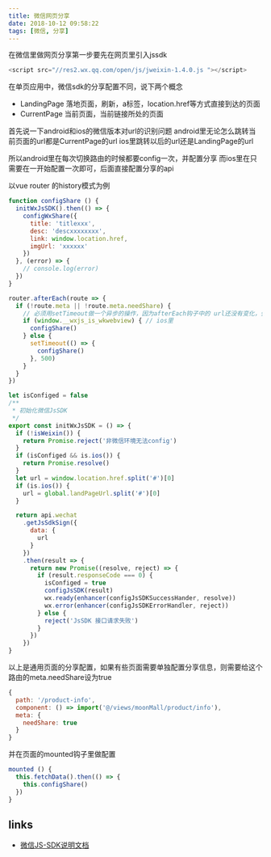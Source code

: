 ```yaml
---
title: 微信网页分享
date: 2018-10-12 09:58:22
tags: [微信, 分享]
---
```

在微信里做网页分享第一步要先在网页里引入jssdk

``` javascript
<script src="//res2.wx.qq.com/open/js/jweixin-1.4.0.js "></script>
```

在单页应用中，微信sdk的分享配置不同，说下两个概念
+ LandingPage 落地页面，刷新，a标签，location.href等方式直接到达的页面
+ CurrentPage 当前页面，当前链接所处的页面

首先说一下android和ios的微信版本对url的识别问题
android里无论怎么跳转当前页面的url都是CurrentPage的url
ios里跳转以后的url还是LandingPage的url

所以android里在每次切换路由的时候都要config一次，并配置分享
而ios里在只需要在一开始配置一次即可，后面直接配置分享的api

以vue router 的history模式为例
``` javascript
function configShare () {
  initWxJsSDK().then(() => {
    configWxShare({
      title: 'titlexxx',
      desc: 'descxxxxxxxx',
      link: window.location.href,
      imgUrl: 'xxxxxx'
    })
  }, (error) => {
    // console.log(error)
  })
}

router.afterEach(route => {
  if (!route.meta || !route.meta.needShare) {
    // 必须用setTimeout做一个异步的操作，因为afterEach钩子中的 url还没有变化，会导致config失败
    if (window.__wxjs_is_wkwebview) { // ios里
      configShare()
    } else {
      setTimeout(() => {
        configShare()
      }, 500)
    }
  }
})

let isConfiged = false
/**
 * 初始化微信JsSDK
 */
export const initWxJsSDK = () => {
  if (!isWeixin()) {
    return Promise.reject('非微信环境无法config')
  }
  if (isConfiged && is.ios()) {
    return Promise.resolve()
  }
  let url = window.location.href.split('#')[0]
  if (is.ios()) {
    url = global.landPageUrl.split('#')[0]
  }

  return api.wechat
    .getJsSdkSign({
      data: {
        url
      }
    })
    .then(result => {
      return new Promise((resolve, reject) => {
        if (result.responseCode === 0) {
          isConfiged = true
          configJsSDK(result)
          wx.ready(enhancer(configJsSDKSuccessHander, resolve))
          wx.error(enhancer(configJsSDKErrorHandler, reject))
        } else {
          reject('JsSDK 接口请求失败')
        }
      })
    })
}
```
以上是通用页面的分享配置，如果有些页面需要单独配置分享信息，则需要给这个路由的meta.needShare设为true
``` javascript
{
  path: '/product-info',
  component: () => import('@/views/moonMall/product/info'),
  meta: {
    needShare: true
  }
}
```
并在页面的mounted钩子里做配置
``` javascript
mounted () {
  this.fetchData().then(() => {
    this.configShare()
  })
}
```

## links
+ [微信JS-SDK说明文档](https://mp.weixin.qq.com/wiki?t=resource/res_main&id=mp1421141115)